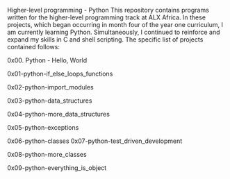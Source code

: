 Higher-level programming - Python
This repository contains programs written for the higher-level programming track at ALX Africa. In these projects, which began occurring in month four of the year one curriculum, I am currently learning Python. Simultaneously, I continued to reinforce and expand my skills in C and shell scripting. The specific list of projects contained follows:



0x00. Python - Hello, World

0x01-python-if_else_loops_functions

0x02-python-import_modules

0x03-python-data_structures

0x04-python-more_data_structures

0x05-python-exceptions

0x06-python-classes
0x07-python-test_driven_development

0x08-python-more_classes

0x09-python-everything_is_object
